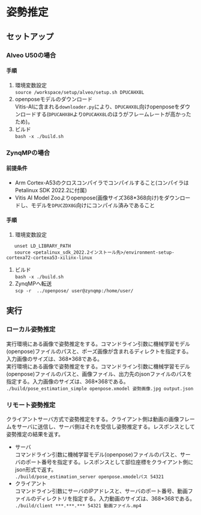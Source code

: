 # 姿勢推定
## セットアップ
### Alveo U50の場合
#### 手順
1. 環境変数設定  
  `source /workspace/setup/alveo/setup.sh DPUCAHX8L`  
2. openposeモデルのダウンロード  
  Vitis-AIに含まれる`downloader.py`により、`DPUCAHX8L`向けopenposeをダウンロードする(`DPUCAHX8H`より`DPUCAHX8L`のほうがフレームレートが高かったため)。  
3. ビルド  
  `bash -x ./build.sh`  

### ZynqMPの場合
#### 前提条件  
- Arm Cortex-A53のクロスコンパイラでコンパイルすること(コンパイラはPetalinux SDK 2022.2に付属)  
- Vitis AI Model Zooよりopenpose(画像サイズ368\*368向け)をダウンロードし、モデルを`DPUCZDX8G`向けにコンパイル済みであること  

#### 手順
1. 環境変数設定  
  ```
     unset LD_LIBRARY_PATH  
     source <petalinux_sdk_2022.2インストール先>/environment-setup-cortexa72-cortexa53-xilinx-linux
  ```  
1. ビルド  
  `bash -x ./build.sh`  
2. ZynqMPへ転送  
  `scp -r  ../openpose/ user@zynqmp:/home/user/`  


## 実行
### ローカル姿勢推定
実行環境にある画像で姿勢推定をする。コマンドライン引数に機械学習モデル(openpose)ファイルのパスと、ポーズ画像が含まれるディレクトを指定する。入力画像のサイズは、368\*368である。  
実行環境にある画像で姿勢推定をする。コマンドライン引数に機械学習モデル(openpose)ファイルのパスと、画像ファイル、出力先のjsonファイルのパスを指定する。入力画像のサイズは、368\*368である。  
`./build/pose_estimation_simple openpose.xmodel 姿勢画像.jpg output.json`  

### リモート姿勢推定
クライアントサーバ方式で姿勢推定をする。クライアント側は動画の画像フレームをサーバに送信し、サーバ側はそれを受信し姿勢推定する。レスポンスとして姿勢推定の結果を返す。 
  - サーバ  
    コマンドライン引数に機械学習モデル(openpose)ファイルのパスと、サーバのポート番号を指定する。レスポンスとして部位座標をクライアント側にjson形式で返す。  
    `./build/pose_estimation_server openpose.xmodelパス 54321`  
  - クライアント  
    コマンドライン引数にサーバのIPアドレスと、サーバのポート番号、動画ファイルのディレクトリを指定する。入力動画のサイズは、368\*368である。  
    `./build/client ***.***.*** 54321 動画ファイル.mp4`  

